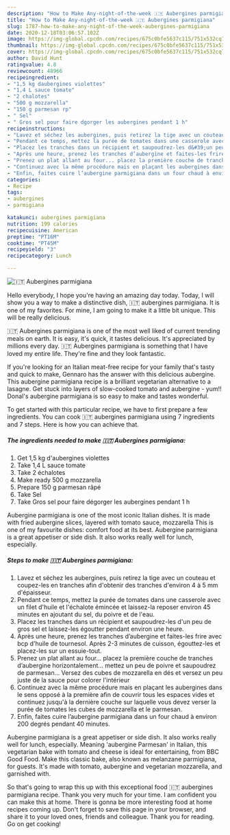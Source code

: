 ```yaml
---
description: "How to Make Any-night-of-the-week 🇮🇹 Aubergines parmigiana"
title: "How to Make Any-night-of-the-week 🇮🇹 Aubergines parmigiana"
slug: 1787-how-to-make-any-night-of-the-week-aubergines-parmigiana
date: 2020-12-18T03:06:57.102Z
image: https://img-global.cpcdn.com/recipes/675c0bfe5637c115/751x532cq70/🇮🇹-aubergines-parmigiana-photo-principale-de-la-recette.jpg
thumbnail: https://img-global.cpcdn.com/recipes/675c0bfe5637c115/751x532cq70/🇮🇹-aubergines-parmigiana-photo-principale-de-la-recette.jpg
cover: https://img-global.cpcdn.com/recipes/675c0bfe5637c115/751x532cq70/🇮🇹-aubergines-parmigiana-photo-principale-de-la-recette.jpg
author: David Hunt
ratingvalue: 4.8
reviewcount: 48966
recipeingredient:
- "1,5 kg daubergines violettes"
- "1,4 L sauce tomate"
- "2 chalotes"
- "500 g mozzarella"
- "150 g parmesan rp"
- " Sel"
- " Gros sel pour faire dgorger les aubergines pendant 1 h"
recipeinstructions:
- "Lavez et séchez les aubergines, puis retirez la tige avec un couteau et coupez-les en tranches afin d&#39;obtenir des tranches d&#39;environ 4 à 5 mm d&#39;épaisseur."
- "Pendant ce temps, mettez la purée de tomates dans une casserole avec un filet d&#39;huile et l&#39;échalote émincée et laissez-la reposer environ 45 minutes en ajoutant du sel, du poivre et de l&#39;eau."
- "Placez les tranches dans un récipient et saupoudrez-les d&#39;un peu de gros sel et laissez-les égoutter pendant environ une heure."
- "Après une heure, prenez les tranches d’aubergine et faites-les frire avec bcp d&#39;huile de tournesol. Après 2-3 minutes de cuisson, égouttez-les et placez-les sur un essuie-tout."
- "Prenez un plat allant au four... placez la première couche de tranches d’aubergine horizontalement... mettez un peu de poivre et saupoudrez de parmesan... Versez des cubes de mozzarella en dés et versez un peu juste de la sauce pour colorer l&#39;intérieur"
- "Continuez avec la même procédure mais en plaçant les aubergines dans le sens opposé à la première afin de couvrir tous les espaces vides et continuez jusqu&#39;à la dernière couche sur laquelle vous devez verser la purée de tomates les cubes de mozzarella et le parmesan."
- "Enfin, faites cuire l’aubergine parmigiana dans un four chaud à environ 200 degrés pendant 40 minutes."
categories:
- Recipe
tags:
- aubergines
- parmigiana

katakunci: aubergines parmigiana 
nutrition: 199 calories
recipecuisine: American
preptime: "PT16M"
cooktime: "PT45M"
recipeyield: "3"
recipecategory: Lunch

---
```



![🇮🇹 Aubergines parmigiana](https://img-global.cpcdn.com/recipes/675c0bfe5637c115/751x532cq70/🇮🇹-aubergines-parmigiana-photo-principale-de-la-recette.jpg)

Hello everybody, I hope you're having an amazing day today. Today, I will show you a way to make a distinctive dish, 🇮🇹 aubergines parmigiana. It is one of my favorites. For mine, I am going to make it a little bit unique. This will be really delicious.

🇮🇹 Aubergines parmigiana is one of the most well liked of current trending meals on earth. It is easy, it's quick, it tastes delicious. It's appreciated by millions every day. 🇮🇹 Aubergines parmigiana is something that I have loved my entire life. They're fine and they look fantastic.

If you&#39;re looking for an Italian meat-free recipe for your family that&#39;s tasty and quick to make, Gennaro has the answer with this delicious aubergine. This aubergine parmigiana recipe is a brilliant vegetarian alternative to a lasagne. Get stuck into layers of slow-cooked tomato and aubergine - yum!! Donal&#39;s aubergine parmigiana is so easy to make and tastes wonderful.


To get started with this particular recipe, we have to first prepare a few ingredients. You can cook 🇮🇹 aubergines parmigiana using 7 ingredients and 7 steps. Here is how you can achieve that.

<!--inarticleads1-->

##### The ingredients needed to make 🇮🇹 Aubergines parmigiana:

1. Get 1,5 kg d&#39;aubergines violettes
1. Take 1,4 L sauce tomate
1. Take 2 échalotes
1. Make ready 500 g mozzarella
1. Prepare 150 g parmesan râpé
1. Take  Sel
1. Take  Gros sel pour faire dégorger les aubergines pendant 1 h


Aubergine parmigiana is one of the most iconic Italian dishes. It is made with fried aubergine slices, layered with tomato sauce, mozzarella This is one of my favourite dishes: comfort food at its best. Aubergine parmigiana is a great appetiser or side dish. It also works really well for lunch, especially. 

<!--inarticleads2-->

##### Steps to make 🇮🇹 Aubergines parmigiana:

1. Lavez et séchez les aubergines, puis retirez la tige avec un couteau et coupez-les en tranches afin d&#39;obtenir des tranches d&#39;environ 4 à 5 mm d&#39;épaisseur.
1. Pendant ce temps, mettez la purée de tomates dans une casserole avec un filet d&#39;huile et l&#39;échalote émincée et laissez-la reposer environ 45 minutes en ajoutant du sel, du poivre et de l&#39;eau.
1. Placez les tranches dans un récipient et saupoudrez-les d&#39;un peu de gros sel et laissez-les égoutter pendant environ une heure.
1. Après une heure, prenez les tranches d’aubergine et faites-les frire avec bcp d&#39;huile de tournesol. Après 2-3 minutes de cuisson, égouttez-les et placez-les sur un essuie-tout.
1. Prenez un plat allant au four... placez la première couche de tranches d’aubergine horizontalement... mettez un peu de poivre et saupoudrez de parmesan... Versez des cubes de mozzarella en dés et versez un peu juste de la sauce pour colorer l&#39;intérieur
1. Continuez avec la même procédure mais en plaçant les aubergines dans le sens opposé à la première afin de couvrir tous les espaces vides et continuez jusqu&#39;à la dernière couche sur laquelle vous devez verser la purée de tomates les cubes de mozzarella et le parmesan.
1. Enfin, faites cuire l’aubergine parmigiana dans un four chaud à environ 200 degrés pendant 40 minutes.


Aubergine parmigiana is a great appetiser or side dish. It also works really well for lunch, especially. Meaning &#39;aubergine Parmesan&#39; in Italian, this vegetarian bake with tomato and cheese is ideal for entertaining, from BBC Good Food. Make this classic bake, also known as melanzane parmigiana, for guests. It&#39;s made with tomato, aubergine and vegetarian mozzarella, and garnished with. 

So that's going to wrap this up with this exceptional food 🇮🇹 aubergines parmigiana recipe. Thank you very much for your time. I am confident you can make this at home. There is gonna be more interesting food at home recipes coming up. Don't forget to save this page in your browser, and share it to your loved ones, friends and colleague. Thank you for reading. Go on get cooking!
